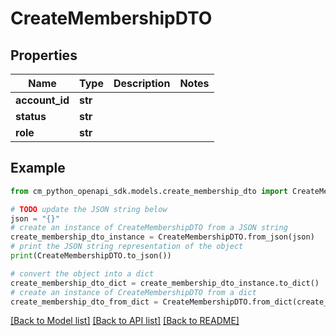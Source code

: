 # CreateMembershipDTO


## Properties

Name | Type | Description | Notes
------------ | ------------- | ------------- | -------------
**account_id** | **str** |  | 
**status** | **str** |  | 
**role** | **str** |  | 

## Example

```python
from cm_python_openapi_sdk.models.create_membership_dto import CreateMembershipDTO

# TODO update the JSON string below
json = "{}"
# create an instance of CreateMembershipDTO from a JSON string
create_membership_dto_instance = CreateMembershipDTO.from_json(json)
# print the JSON string representation of the object
print(CreateMembershipDTO.to_json())

# convert the object into a dict
create_membership_dto_dict = create_membership_dto_instance.to_dict()
# create an instance of CreateMembershipDTO from a dict
create_membership_dto_from_dict = CreateMembershipDTO.from_dict(create_membership_dto_dict)
```
[[Back to Model list]](../README.md#documentation-for-models) [[Back to API list]](../README.md#documentation-for-api-endpoints) [[Back to README]](../README.md)


